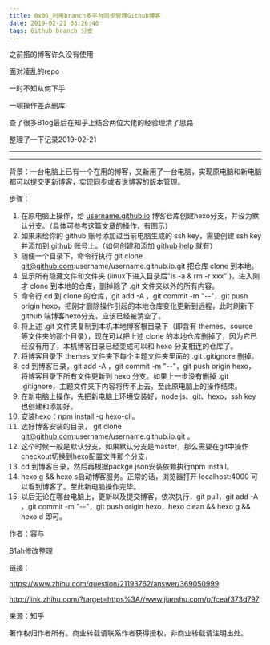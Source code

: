 ```yaml
---
title: 0x06_利用branch多平台同步管理Github博客
date: 2019-02-21 03:26:46
tags: Github branch 分支 
---
```






之前搭的博客许久没有使用 

面对凌乱的repo

一时不知从何下手 

一顿操作差点删库

查了很多B1og最后在知乎上结合两位大佬的经验理清了思路

整理了一下记录2019-02-21 



---

---

背景：一台电脑上已有一个在用的博客，又新用了一台电脑，实现原电脑和新电脑都可以提交更新博客，实现同步或者说博客的版本管理。

步骤：

1. 在原电脑上操作，给 [username.github.io](https://link.zhihu.com/?target=http%3A//username.github.io) 博客仓库创建hexo分支，并设为默认分支。（具体可参考[这篇文章](https://link.zhihu.com/?target=https%3A//www.jianshu.com/p/0b1fccce74e0)的操作，有图示）
2. 如果未给你的 github 账号添加过当前电脑生成的 ssh key，需要创建 ssh key 并添加到 github 账号上。（如何创建和添加 [github help](https://link.zhihu.com/?target=https%3A//help.github.com/articles/connecting-to-github-with-ssh/) 就有）
3. 随便一个目录下，命令行执行 git clone git@github.com:username/username.github.io.git 把仓库 clone 到本地。
4. 显示所有隐藏文件和文件夹 (linux下进入目录后"ls -a & rm -r xxx" )，进入刚才 clone 到本地的仓库，删掉除了 .git 文件夹以外的所有内容。
5. 命令行 cd 到 clone 的仓库，git add -A ，git commit -m "--"，git push origin hexo，把刚才删除操作引起的本地仓库变化更新到远程，此时刷新下 github 端博客hexo分支，应该已经被清空了。
6. 将上述 .git 文件夹复制到本机本地博客根目录下（即含有 themes、source 等文件夹的那个目录），现在可以把上述 clone 的本地仓库删掉了，因为它已经没有用了，本机博客目录已经变成可以和 hexo 分支相连的仓库了。
7. 将博客目录下 themes 文件夹下每个主题文件夹里面的 .git .gitignore 删掉。
8. cd 到博客目录，git add -A ，git commit -m "--"，git push origin hexo，将博客目录下所有文件更新到 hexo 分支。如果上一步没有删掉 .git .gitignore，主题文件夹下内容将传不上去。至此原电脑上的操作结束。
9. 在新电脑上操作，先把新电脑上环境安装好，node.js、git、hexo，ssh key 也创建和添加好。
10. 安装hexo：npm install -g hexo-cli。
11. 选好博客安装的目录， git clone git@github.com:username/username.github.io.git 。
12. 这个时候一般是默认分支，如果默认分支是master，那么需要在git中操作checkout切换到hexo配置文件那个分支，
13. cd 到博客目录，然后再根据packge.json安装依赖执行npm install。
14. hexo g && hexo s启动博客服务。正常的话，浏览器打开 localhost:4000 可以看到博客了。至此新电脑操作完毕。
15. 以后无论在哪台电脑上，更新以及提交博客，依次执行，git pull，git add -A ，git commit -m "--"，git push origin hexo，hexo clean && hexo g && hexo d 即可。





作者：容与 

 B1ah修改整理

链接：

https://www.zhihu.com/question/21193762/answer/369050999

http://link.zhihu.com/?target=https%3A//www.jianshu.com/p/fceaf373d797

来源：知乎

著作权归作者所有。商业转载请联系作者获得授权，非商业转载请注明出处。

